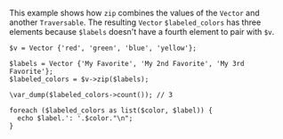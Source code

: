 This example shows how `zip` combines the values of the `Vector` and another `Traversable`. The resulting `Vector` `$labeled_colors` has three elements because `$labels` doesn't have a fourth element to pair with `$v`.

```basic-usage.hack
$v = Vector {'red', 'green', 'blue', 'yellow'};

$labels = Vector {'My Favorite', 'My 2nd Favorite', 'My 3rd Favorite'};
$labeled_colors = $v->zip($labels);

\var_dump($labeled_colors->count()); // 3

foreach ($labeled_colors as list($color, $label)) {
  echo $label.': '.$color."\n";
}
```
